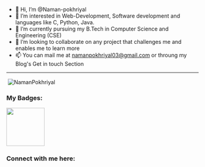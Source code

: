 - 👋 Hi, I’m @Naman-pokhriyal
- 👀 I’m interested in Web-Development, Software development and languages like C, Python, Java.
- 🌱 I’m currently pursuing my B.Tech in Computer Science and Engineering (CSE)
- 💞️ I’m looking to collaborate on any project that challenges me and enables me to learn more
- 📫 You can mail me at namanpokhriyal03@gmail.com or throung my Blog's Get in touch Section

<hr>

<p>&nbsp;<img align="center" src="https://github-readme-stats.vercel.app/api?username=Naman-pokhriyal&theme=dark&show_icons=true" alt="NamanPokhriyal" /></p>

 <h3 align="left"><b>My Badges: </b></h3>

<a href="https://dev.to/badge/hacktoberfest-2021" target="_blank">
<img src="https://res.cloudinary.com/practicaldev/image/fetch/s--1l8Lf2vD--/c_limit,f_auto,fl_progressive,q_80,w_180/https://dev-to-uploads.s3.amazonaws.com/uploads/badge/badge_image/131/hacktoberfest-2021-badge.png" width=100>
</a>

<h3 align="left"><b>Connect with me here:</b></h3>
<p align="left">

